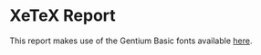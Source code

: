 XeTeX Report
============

This report makes use of the Gentium Basic 
fonts available [here](http://scripts.sil.org/cms/scripts/page.php?item_id=Gentium_basic).
